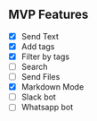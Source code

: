 
## MVP Features

- [x] Send Text
- [x] Add tags
- [x] Filter by tags
- [ ] Search
- [ ] Send Files
- [x] Markdown Mode
- [ ] Slack bot
- [ ] Whatsapp bot